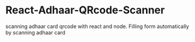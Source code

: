 # React-Adhaar-QRcode-Scanner
scanning adhaar card qrcode with react and node. Filling form automatically by scanning adhaar card
